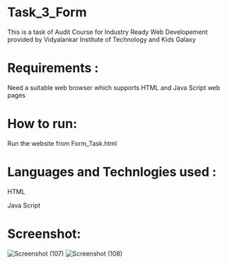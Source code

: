# Task_3_Form
 This is a task of Audit Course for Industry Ready Web Developement provided by Vidyalankar Institute of Technology and Kids Galaxy

# Requirements :
Need a suitable web browser which supports HTML and Java Script web pages

# How to run:
Run the website from Form_Task.html

# Languages and Technlogies used :
HTML

Java Script
# Screenshot:
![Screenshot (107)](https://user-images.githubusercontent.com/88573473/134137476-755a65f6-7869-4515-9aed-896b076bc800.png)
![Screenshot (108)](https://user-images.githubusercontent.com/88573473/134137522-24ffffc1-aaad-4382-a032-6013ab7af01e.png)
